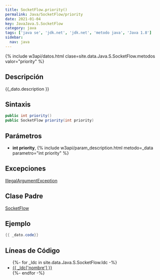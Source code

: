 ```yaml
---
title: SocketFlow.priority()
permalink: Java/SocketFlow/priority
date: 2021-01-04
key: JavaJava.S.SocketFlow
category: java
tags: ['java se', 'jdk.net', 'jdk.net', 'metodo java', 'Java 1.8']
sidebar: 
  nav: java
---
```


{% include w3api/datos.html clase=site.data.Java.S.SocketFlow.metodos valor="priority" %}

## Descripción
{{_dato.description }}

## Sintaxis
~~~java
public int priority()
public SocketFlow priority(int priority)
~~~

## Parámetros
* **int priority**,  {% include w3api/param_description.html metodo=_data parametro="int priority" %}

## Excepciones
[IllegalArgumentException](/Java/IllegalArgumentException/)

## Clase Padre
[SocketFlow](/Java/SocketFlow/)

## Ejemplo
~~~java
{{ _dato.code}}
~~~

## Líneas de Código
<ul>
{%- for _ldc in site.data.Java.S.SocketFlow.ldc -%}
   <li>
       <a href="{{_ldc['url'] }}">{{ _ldc['nombre'] }}</a>
   </li>
{%- endfor -%}
</ul>
